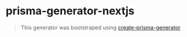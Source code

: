 # prisma-generator-nextjs

> This generator was bootstraped using [create-prisma-generator](https://github.com/YassinEldeeb/create-prisma-generator)
